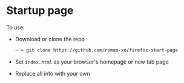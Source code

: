 # Startup page

To use:
- Download or clone the repo

  ```bash
  ~ » git clone https://github.com/roman-xo/firefox-start-page
  ```

- Set `index.html` as your browser's homepage or new tab page
- Replace all info with your own
